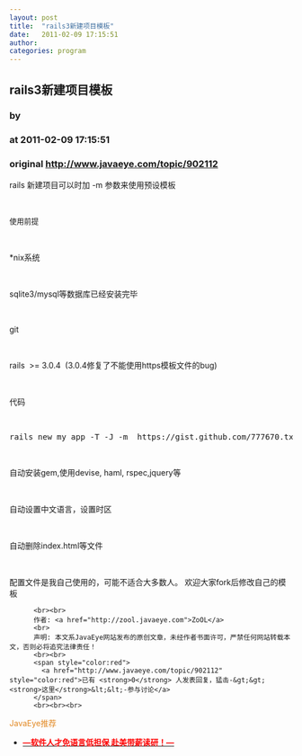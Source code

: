 ```yaml
---
layout: post
title:  "rails3新建项目模板"
date:   2011-02-09 17:15:51
author: 
categories: program
---
```


## rails3新建项目模板
### by 
### at 2011-02-09 17:15:51
### original <http://www.javaeye.com/topic/902112>

<p>rails 新建项目可以时加 -m 参数来使用预设模板</p>
<p> </p>
<p><span style="font-size:small">使用前提</span></p>
<p> </p>
<p>*nix系统</p>
<p> </p>
<p>sqlite3/mysql等数据库已经安装完毕</p>
<p> </p>
<p>git</p>
<p> </p>
<p>rails  &gt;= 3.0.4  (3.0.4修复了不能使用https模板文件的bug)</p>
<p> </p>
<p>代码</p>
<p> </p>
<p>
</p>
<pre name="code">rails new my_app -T -J -m  https://gist.github.com/777670.txt</pre>

<p> </p>
<p>自动安装gem,使用devise, haml, rspec,jquery等</p>
<p> </p>
<p>自动设置中文语言，设置时区</p>
<p> </p>
<p>自动删除index.html等文件</p>
<p> </p>
<p>配置文件是我自己使用的，可能不适合大多数人。 欢迎大家fork后修改自己的模板</p>
          
          <br><br>
          作者: <a href="http://zool.javaeye.com">ZoOL</a> 
          <br>
          声明: 本文系JavaEye网站发布的原创文章，未经作者书面许可，严禁任何网站转载本文，否则必将追究法律责任！
          <br><br>
          <span style="color:red">
            <a href="http://www.javaeye.com/topic/902112" style="color:red">已有 <strong>0</strong> 人发表回复，猛击-&gt;&gt;<strong>这里</strong>&lt;&lt;-参与讨论</a>
          </span>
          <br><br><br>
<span style="color:#e28822">JavaEye推荐</span>
<br>
<ul><li><a href="http://www.iteye.com/clicks/433"><span style="color:red;font-weight:bold">—软件人才免语言低担保 赴美带薪读研！— </span></a></li></ul>
<br><br><br>